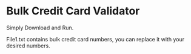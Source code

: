 # Bulk Credit Card Validator
 
Simply Download and Run.

File1.txt contains bulk credit card numbers, you can replace it with your desired numbers.
